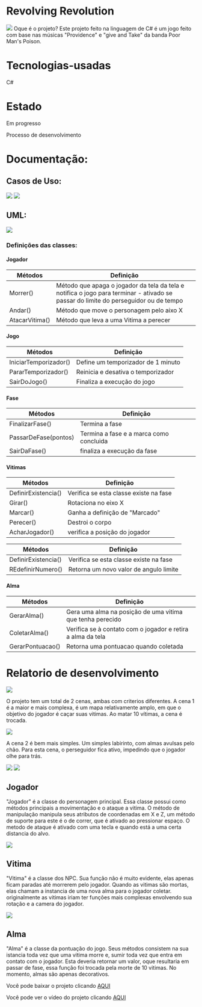 # Revolving Revolution

<img src="https://i.ytimg.com/vi/UWnE9sCJEgw/maxresdefault.jpg">
Oque é o projeto?
Este projeto feito na linguagem de C# é um jogo feito com base nas músicas "Providence" e "give and Take" da banda Poor Man's Poison.

# Tecnologias-usadas
C#

# Estado
Em progresso

Processo de desenvolvimento

# Documentação:

## Casos de Uso:

  <img src="imagens/cdu.png">
  <img src="imagens/dcdu.png">
  
## UML:

  <img src="imagens/uml.png">
  
  ### Definições das classes:
  
  #### Jogador
  
| Métodos  | Definição |
| ------------- | ------------- |
| Morrer()  | Método que apaga o jogador da tela da tela e notifica o jogo para terminar - ativado se passar do limite do perseguidor ou de tempo  |
| Andar()  | Método que move o personagem pelo aixo X  |
| AtacarVitima() | Método que leva a uma Vitima a perecer |

  #### Jogo
  
| Métodos  | Definição |
| ------------- | ------------- |
| IniciarTemporizador()  | Define um temporizador de 1 minuto  |
| PararTemporizador()  | Reinicia e desativa o temporizador |
| SairDoJogo() | Finaliza a execução do jogo |

  #### Fase
  
| Métodos  | Definição |
| ------------- | ------------- |
| FinalizarFase()  | Termina a fase  |
| PassarDeFase(pontos)  | Termina a fase e a marca como concluida |
| SairDaFase() | finaliza a execução da fase |

  #### Vitimas
  
| Métodos  | Definição |
| ------------- | ------------- |
| DefinirExistencia()  | Verifica se esta classe existe na fase |
| Girar()  | Rotaciona no eixo X |
| Marcar() | Ganha a definição de "Marcado" |
| Perecer() | Destroi o corpo |
| AcharJogador() | verifica a posição do jogador |

| Métodos  | Definição |
| ------------- | ------------- |
| DefinirExistencia()  | Verifica se esta classe existe na fase |
| REdefinirNumero() | Retorna um novo valor de angulo limite |

  #### Alma
  
| Métodos  | Definição |
| ------------- | ------------- |
| GerarAlma()  | Gera uma alma na posição de uma vitima que tenha perecido |
| ColetarAlma()  | Verifica se à  contato com o jogador e retira a alma da tela  |
| GerarPontuacao()  | Retorna uma pontuacao quando coletada |

# Relatorio de desenvolvimento
<img src="imagens/mapa1.png">

  O projeto tem um total de 2 cenas, ambas com criterios diferentes. A cena 1 é a maior e mais complexa, é um mapa relativamente amplo, em que o objetivo do jogador é caçar suas vitimas. Ao matar 10 vítimas, a cena é trocada.
  
<img src="imagens/mapa2.png">

  A cena 2 é bem mais simples. Um simples labirinto, com almas avulsas pelo chão. Para esta cena, o perseguidor fica ativo, impedindo que o jogador olhe para trás.

<img src="imagens/cena2.png">
<img src="imagens/cena2lab.png">

## Jogador
  "Jogador" é a classe do personagem principal. Essa classe possui como métodos principais a movimentação e o ataque a vitima. O método de manipulação manipula seus atributos de coordenadas em X e Z, um método de suporte para este é o de correr, que é ativado ao pressionar espaço. O metodo de ataque é ativado com uma tecla e quando está a uma certa distancia do alvo.
  
  <img src="imagens/jogador2.png">

## Vitima
  "Vitima" é a classe dos NPC. Sua função não é muito evidente, elas apenas ficam paradas até morrerem pelo jogador. Quando as vitimas são mortas, elas chamam a instancia de uma nova alma para o jogador coletar. originalmente as vitimas iriam ter funções mais complexas envolvendo sua rotação e a camera do jogador.
  
  <img src="imagens/vitima.png">

## Alma
  "Alma" é a classe da pontuação do jogo. Seus métodos consistem na sua istancia toda vez que uma vitima morre e, sumir toda vez que entra em contato com o jogador. Esta deveria retornar um valor, oque resultaria em passar de fase, essa função foi trocada pela morte de 10 vitimas. No momento, almas são apenas decorativos.
  
Você pode baixar o projeto clicando <a href="https://drive.google.com/drive/folders/1AWDNZcu8nhrJSBwHbYN5tXzaKRZJpAZV?usp=sharing">AQUI</a>

Você pode ver o vídeo do projeto clicando <a href="https://www.youtube.com/watch?v=7Llk6MCayBM&t)https://www.youtube.com/watch?v=7Llk6MCayBM&t">AQUI</a>
